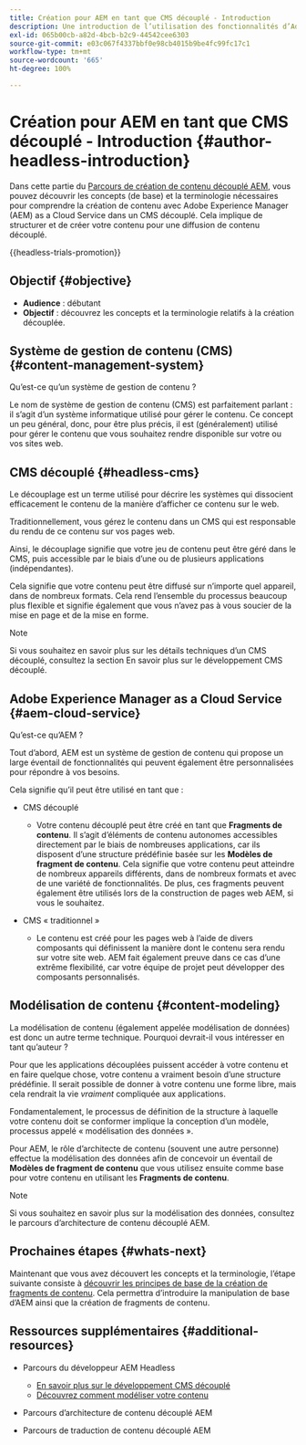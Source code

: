 ```yaml
---
title: Création pour AEM en tant que CMS découplé - Introduction
description: Une introduction de l’utilisation des fonctionnalités d’Adobe Experience Manager as a Cloud Service dans un CMS découplé pour créer du contenu pour votre projet.
exl-id: 065b00cb-a82d-4bcb-b2c9-44542cee6303
source-git-commit: e03c067f4337bbf0e98cb4015b9be4fc99fc17c1
workflow-type: tm+mt
source-wordcount: '665'
ht-degree: 100%

---
```


# Création pour AEM en tant que CMS découplé - Introduction {#author-headless-introduction}

Dans cette partie du [Parcours de création de contenu découplé AEM](overview.md), vous pouvez découvrir les concepts (de base) et la terminologie nécessaires pour comprendre la création de contenu avec Adobe Experience Manager (AEM) as a Cloud Service dans un CMS découplé. Cela implique de structurer et de créer votre contenu pour une diffusion de contenu découplé.

{{headless-trials-promotion}}

## Objectif {#objective}

* **Audience** : débutant
* **Objectif** : découvrez les concepts et la terminologie relatifs à la création découplée.

## Système de gestion de contenu (CMS) {#content-management-system}

Qu’est-ce qu’un système de gestion de contenu ?

Le nom de système de gestion de contenu (CMS) est parfaitement parlant : il s’agit d’un système informatique utilisé pour gérer le contenu. Ce concept un peu général, donc, pour être plus précis, il est (généralement) utilisé pour gérer le contenu que vous souhaitez rendre disponible sur votre ou vos sites web.

## CMS découplé {#headless-cms}

Le découplage est un terme utilisé pour décrire les systèmes qui dissocient efficacement le contenu de la manière d’afficher ce contenu sur le web.

Traditionnellement, vous gérez le contenu dans un CMS qui est responsable du rendu de ce contenu sur vos pages web.

Ainsi, le découplage signifie que votre jeu de contenu peut être géré dans le CMS, puis accessible par le biais d’une ou de plusieurs applications (indépendantes).

Cela signifie que votre contenu peut être diffusé sur n’importe quel appareil, dans de nombreux formats. Cela rend l’ensemble du processus beaucoup plus flexible et signifie également que vous n’avez pas à vous soucier de la mise en page et de la mise en forme.

>[!NOTE]
>
>Si vous souhaitez en savoir plus sur les détails techniques d’un CMS découplé, consultez la section En savoir plus sur le développement CMS découplé.

## Adobe Experience Manager as a Cloud Service {#aem-cloud-service}

Qu’est-ce qu’AEM ?

Tout d’abord, AEM est un système de gestion de contenu qui propose un large éventail de fonctionnalités qui peuvent également être personnalisées pour répondre à vos besoins.

Cela signifie qu’il peut être utilisé en tant que :

* CMS découplé
   * Votre contenu découplé peut être créé en tant que **Fragments de contenu**.
Il s’agit d’éléments de contenu autonomes accessibles directement par le biais de nombreuses applications, car ils disposent d’une structure prédéfinie basée sur les **Modèles de fragment de contenu**.
Cela signifie que votre contenu peut atteindre de nombreux appareils différents, dans de nombreux formats et avec de une variété de fonctionnalités.
De plus, ces fragments peuvent également être utilisés lors de la construction de pages web AEM, si vous le souhaitez.

* CMS « traditionnel »
   * Le contenu est créé pour les pages web à l’aide de divers composants qui définissent la manière dont le contenu sera rendu sur votre site web. AEM fait également preuve dans ce cas d’une extrême flexibilité, car votre équipe de projet peut développer des composants personnalisés.

## Modélisation de contenu {#content-modeling}

La modélisation de contenu (également appelée modélisation de données) est donc un autre terme technique. Pourquoi devrait-il vous intéresser en tant qu’auteur ?

Pour que les applications découplées puissent accéder à votre contenu et en faire quelque chose, votre contenu a vraiment besoin d’une structure prédéfinie. Il serait possible de donner à votre contenu une forme libre, mais cela rendrait la vie *vraiment* compliquée aux applications.

Fondamentalement, le processus de définition de la structure à laquelle votre contenu doit se conformer implique la conception d’un modèle, processus appelé « modélisation des données ».

Pour AEM, le rôle d’architecte de contenu (souvent une autre personne) effectue la modélisation des données afin de concevoir un éventail de **Modèles de fragment de contenu** que vous utilisez ensuite comme base pour votre contenu en utilisant les **Fragments de contenu**.

>[!NOTE]
>
>Si vous souhaitez en savoir plus sur la modélisation des données, consultez le parcours d’architecture de contenu découplé AEM.

## Prochaines étapes {#whats-next}

Maintenant que vous avez découvert les concepts et la terminologie, l’étape suivante consiste à [découvrir les principes de base de la création de fragments de contenu](basics.md). Cela permettra d’introduire la manipulation de base d’AEM ainsi que la création de fragments de contenu.

## Ressources supplémentaires {#additional-resources}

* Parcours du développeur AEM Headless
   * [En savoir plus sur le développement CMS découplé](/help/journey-headless/developer/learn-about.md)
   * [Découvrez comment modéliser votre contenu](/help/journey-headless/developer/model-your-content.md)

* Parcours d’architecture de contenu découplé AEM

* Parcours de traduction de contenu découplé AEM
